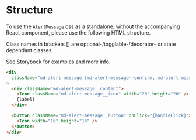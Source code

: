 # Structure

To use the `AlertMessage` css as a standalone, without the accompanying React component, please use the following HTML structure.

Class names in brackets [] are optional-/togglable-/decorator- or state dependant classes.

See [Storybook](https://miljodir.github.io/md-components) for examples and more info.

```html
<div
  className="md-alert-message [md-alert-message--confirm, md-alert-message--warning, md-alert-message--error, md-alert-message--fullWidth]"
>
  <div className="md-alert-message__content">
    <Icon className="md-alert-message__icon" width="20" height="20" />
    {label}
  </div>

  <button className="md-alert-message__button" onClick="{handleClick}">
    <Icon width="16" height="16" />
  </button>
</div>
```

